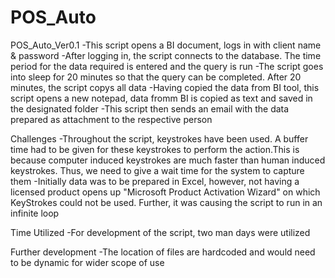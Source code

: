 # POS_Auto
POS_Auto_Ver0.1
-This script opens a BI document, logs in with client name & password
-After logging in, the script connects to the database. The time period for the data required is entered and the query is run
-The script goes into sleep for 20 minutes so that the query can be completed. After 20 minutes, the script copys all data
-Having copied the data from BI tool, this script opens a new notepad, data fromm BI is copied as text and saved in the designated folder
-This script then sends an email with the data prepared as attachment to the respective person

Challenges
-Throughout the script, keystrokes have been used. A buffer time had to be given for these keystrokes to perform the action.This is because
 computer induced keystrokes are much faster than human induced keystrokes. Thus, we need to give a wait time for the system to 
 capture them
-Initially data was to be prepared in Excel, however, not having a licensed product opens up "Microsoft Product Activation Wizard" on which 
 KeyStrokes could not be used. Further, it was causing the script to run in an infinite loop

Time Utilized
-For development of the script, two man days were utilized

Further development
-The location of files are hardcoded and would need to be dynamic for wider scope of use
